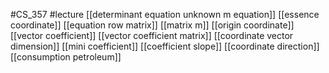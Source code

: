 #CS_357
#lecture
[[determinant equation unknown m equation]]
[[essence coordinate]]
[[equation row matrix]]
[[matrix m]]
[[origin coordinate]]
[[vector coefficient]]
[[vector coefficient matrix]]
[[coordinate vector dimension]]
[[mini coefficient]]
[[coefficient slope]]
[[coordinate direction]]
[[consumption petroleum]]

